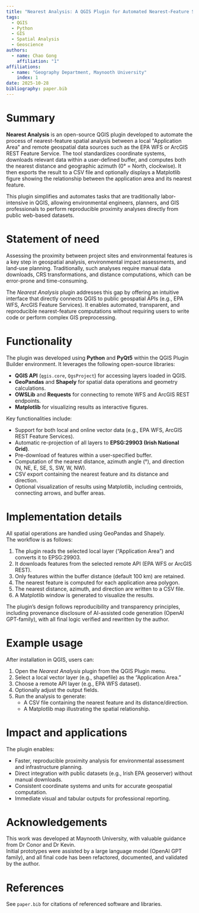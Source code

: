 ```yaml
---
title: "Nearest Analysis: A QGIS Plugin for Automated Nearest-Feature Spatial Analysis"
tags:
  - QGIS
  - Python
  - GIS
  - Spatial Analysis
  - Geoscience
authors:
  - name: Chao Gong
    affiliation: "1"
affiliations:
  - name: "Geography Department, Maynooth University"
    index: 1
date: 2025-10-28
bibliography: paper.bib
---
```


# Summary

**Nearest Analysis** is an open-source QGIS plugin developed to automate the process of nearest-feature spatial analysis between a local "Application Area" and remote geospatial data sources such as the EPA WFS or ArcGIS REST Feature Service. The tool standardizes coordinate systems, downloads relevant data within a user-defined buffer, and computes both the nearest distance and geographic azimuth (0° = North, clockwise). It then exports the result to a CSV file and optionally displays a Matplotlib figure showing the relationship between the application area and its nearest feature.

This plugin simplifies and automates tasks that are traditionally labor-intensive in QGIS, allowing environmental engineers, planners, and GIS professionals to perform reproducible proximity analyses directly from public web-based datasets.

# Statement of need

Assessing the proximity between project sites and environmental features is a key step in geospatial analysis, environmental impact assessments, and land-use planning. Traditionally, such analyses require manual data downloads, CRS transformations, and distance computations, which can be error-prone and time-consuming.  

The *Nearest Analysis* plugin addresses this gap by offering an intuitive interface that directly connects QGIS to public geospatial APIs (e.g., EPA WFS, ArcGIS Feature Services). It enables automated, transparent, and reproducible nearest-feature computations without requiring users to write code or perform complex GIS preprocessing.

# Functionality

The plugin was developed using **Python** and **PyQt5** within the QGIS Plugin Builder environment. It leverages the following open-source libraries:

- **QGIS API** (`qgis.core`, `QgsProject`) for accessing layers loaded in QGIS.
- **GeoPandas** and **Shapely** for spatial data operations and geometry calculations.
- **OWSLib** and **Requests** for connecting to remote WFS and ArcGIS REST endpoints.
- **Matplotlib** for visualizing results as interactive figures.

Key functionalities include:

- Support for both local and online vector data (e.g., EPA WFS, ArcGIS REST Feature Services).
- Automatic re-projection of all layers to **EPSG:29903 (Irish National Grid)**.
- Pre-download of features within a user-specified buffer.
- Computation of the nearest distance, azimuth angle (°), and direction (N, NE, E, SE, S, SW, W, NW).
- CSV export containing the nearest feature and its distance and direction.
- Optional visualization of results using Matplotlib, including centroids, connecting arrows, and buffer areas.

# Implementation details

All spatial operations are handled using GeoPandas and Shapely.  
The workflow is as follows:

1. The plugin reads the selected local layer (“Application Area”) and converts it to EPSG:29903.
2. It downloads features from the selected remote API (EPA WFS or ArcGIS REST).
3. Only features within the buffer distance (default 100 km) are retained.
4. The nearest feature is computed for each application area polygon.
5. The nearest distance, azimuth, and direction are written to a CSV file.
6. A Matplotlib window is generated to visualize the results.

The plugin’s design follows reproducibility and transparency principles, including provenance disclosure of AI-assisted code generation (OpenAI GPT-family), with all final logic verified and rewritten by the author.

# Example usage

After installation in QGIS, users can:
1. Open the *Nearest Analysis* plugin from the QGIS Plugin menu.
2. Select a local vector layer (e.g., shapefile) as the “Application Area.”
3. Choose a remote API layer (e.g., EPA WFS dataset).
4. Optionally adjust the output fields.
5. Run the analysis to generate:
   - A CSV file containing the nearest feature and its distance/direction.
   - A Matplotlib map illustrating the spatial relationship.

# Impact and applications

The plugin enables:
- Faster, reproducible proximity analysis for environmental assessment and infrastructure planning.
- Direct integration with public datasets (e.g., Irish EPA geoserver) without manual downloads.
- Consistent coordinate systems and units for accurate geospatial computation.
- Immediate visual and tabular outputs for professional reporting.

# Acknowledgements

This work was developed at Maynooth University, with valuable guidance from Dr Conor and Dr Kevin.  
Initial prototypes were assisted by a large language model (OpenAI GPT family), and all final code has been refactored, documented, and validated by the author.

# References

See `paper.bib` for citations of referenced software and libraries.
